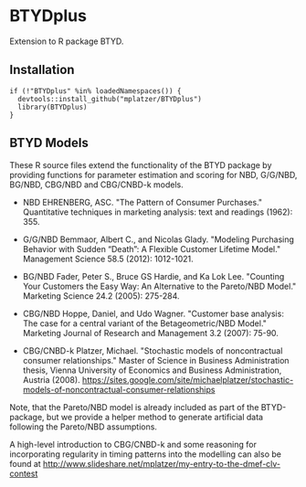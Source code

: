 BTYDplus
========

Extension to R package BTYD.

Installation
------------

```
if (!"BTYDplus" %in% loadedNamespaces()) {
  devtools::install_github("mplatzer/BTYDplus")
  library(BTYDplus)
}
```

BTYD Models
-----------

These R source files extend the functionality of the BTYD package by providing functions for parameter estimation and scoring for NBD, G/G/NBD, BG/NBD, CBG/NBD and CBG/CNBD-k models.

* NBD
EHRENBERG, ASC. "The Pattern of Consumer Purchases." Quantitative techniques in marketing analysis: text and readings (1962): 355.

* G/G/NBD
Bemmaor, Albert C., and Nicolas Glady. "Modeling Purchasing Behavior with Sudden “Death”: A Flexible Customer Lifetime Model." Management Science 58.5 (2012): 1012-1021.

* BG/NBD
Fader, Peter S., Bruce GS Hardie, and Ka Lok Lee. "Counting Your Customers the Easy Way: An Alternative to the Pareto/NBD Model." Marketing Science 24.2 (2005): 275-284.

* CBG/NBD
Hoppe, Daniel, and Udo Wagner. "Customer base analysis: The case for a central variant of the Betageometric/NBD Model." Marketing Journal of Research and Management 3.2 (2007): 75-90.

* CBG/CNBD-k
Platzer, Michael. "Stochastic models of noncontractual consumer relationships." Master of Science in Business Administration thesis, Vienna University of Economics and Business Administration, Austria (2008).
https://sites.google.com/site/michaelplatzer/stochastic-models-of-noncontractual-consumer-relationships

Note, that the Pareto/NBD model is already included as part of the BTYD-package, but we provide a helper method to generate artificial data following the Pareto/NBD assumptions.

A high-level introduction to CBG/CNBD-k and some reasoning for incorporating regularity in timing patterns into the modelling can also be found at http://www.slideshare.net/mplatzer/my-entry-to-the-dmef-clv-contest
